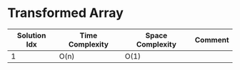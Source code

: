 # Transformed Array

| Solution Idx | Time Complexity | Space Complexity | Comment |
| ------------ | --------------- | ---------------- | ------- |
| 1            | O(n)            | O(1)             |         |
